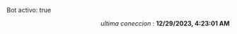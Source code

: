 <p>Bot activo: true</p>
<p align="right"><i>ultima coneccion</i> : <b>12/29/2023, 4:23:01 AM</b></p>
